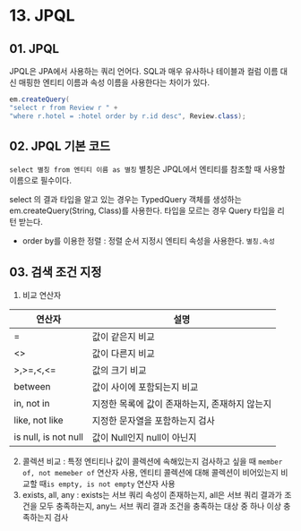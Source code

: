 # 13. JPQL
## 01. JPQL
JPQL은 JPA에서 사용하는 쿼리 언어다. SQL과 매우 유사하나 테이블과 컬럼 이름 대신 매핑한 엔티티 이름과 속성 이름을 사용한다는 차이가 있다.

```java
em.createQuery(
"select r from Review r " +
"where r.hotel = :hotel order by r.id desc", Review.class);
```

## 02. JPQL 기본 코드
`select 별칭 from 엔티티 이름 as 별칭` 별칭은 JPQL에서 엔티티를 참조할 때 사용할 이름으로 필수이다. 

select 의 결과 타입을 알고 있는 경우는 TypedQuery 객체를 생성하는 em.createQuery(String, Class)를 사용한다. 타입을 모르는 경우 Query 타입을 리턴 받는다.

* order by를 이용한 정렬 : 정렬 순서 지정시 엔티티 속성을 사용한다. `별칭.속성`

## 03. 검색 조건 지정
1. 비교 연산자

|연산자| 설명                         |
|---|----------------------------|
|=| 값이 같은지 비교                  |
|<>| 값이 다른지 비교                  |
|>,>=,<,<=| 값의 크기 비교                   |
|between| 값이 사이에 포함되는지 비교            |
|in, not in| 지정한 목록에 값이 존재하는지, 존재하지 않는지 |
|like, not like| 지정한 문자열을 포함하는지 검사          |
|is null, is not null| 값이 Null인지 null이 아닌지        |

2. 콜렉션 비교 : 특정 엔티티나 값이 콜렉션에 속해있는지 검사하고 싶을 때 `member of, not memeber of` 연산자 사용, 엔티티 콜렉션에 대해 콜렉션이 비어있는지 비교할 때`is empty, is not empty` 연산자 사용
3. exists, all, any : exists는 서브 쿼리 속성이 존재하는지, all은 서브 쿼리 결과가 조건을 모두 충족하는지, any느 서브 쿼리 결과 조건을 충족하는 대상 중 하나 이상 충족하는지 검사